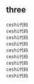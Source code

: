 ## three

    ceshi代码
    ceshi代码
    ceshi代码
    ceshi代码
    ceshi代码
    ceshi代码
    ceshi代码
    ceshi代码
    ceshi代码